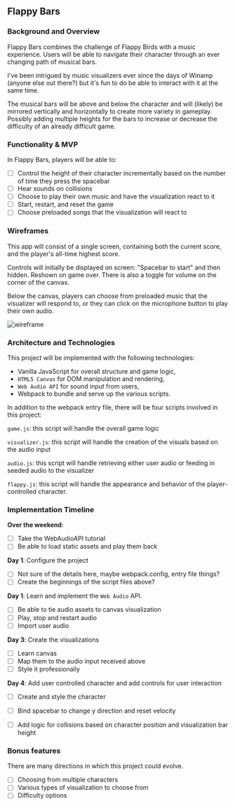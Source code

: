 ## Flappy Bars

### Background and Overview

Flappy Bars combines the challenge of Flappy Birds with a music experience. Users will be able to navigate their character through an ever changing path of musical bars.

I've been intrigued by music visualizers ever since the days of Winamp (anyone else out there?) but it's fun to do be able to interact with it at the same time.

The musical bars will be above and below the character and will (likely) be mirrored vertically and horizontally to create more variety in gameplay. Possibly adding multiple heights for the bars to increase or decrease the difficulty of an already difficult game.

### Functionality & MVP  

In Flappy Bars, players will be able to:

- [ ] Control the height of their character incrementally based on the number of time they press the spacebar
- [ ] Hear sounds on collisions
- [ ] Choose to play their own music and have the visualization react to it
- [ ] Start, restart, and reset the game
- [ ] Choose preloaded songs that the visualization will react to

### Wireframes

This app will consist of a single screen, containing both the current score, and the player's all-time highest score.

Controls will initially be displayed on screen: "Spacebar to start" and then hidden. Reshown on game over. There is also a toggle for volume on the corner of the canvas.

Below the canvas, players can choose from preloaded music that the visualizer will respond to, or they can click on the microphone button to play their own audio.

![wireframe](wireframe.png)

### Architecture and Technologies

This project will be implemented with the following technologies:

- Vanilla JavaScript for overall structure and game logic,
- `HTML5 Canvas` for DOM manipulation and rendering,
- `Web Audio API` for sound input from users,
- Webpack to bundle and serve up the various scripts.

In addition to the webpack entry file, there will be four scripts involved in this project:

`game.js`: this script will handle the overall game logic

`visualizer.js`: this script will handle the creation of the visuals based on the audio input

`audio.js`: this script will handle retrieving either user audio or feeding in seeded audio to the visualizer

`flappy.js`: this script will handle the appearance and behavior of the player-controlled character.  

### Implementation Timeline

**Over the weekend**:

- [ ] Take the WebAudioAPI tutorial
- [ ] Be able to load static assets and play them back

**Day 1**: Configure the project

- [ ] Not sure of the details here, maybe webpack.config, entry file things?
- [ ] Create the beginnings of the script files above?

**Day 1**: Learn and implement the `Web Audio` API.

- [ ] Be able to tie audio assets to canvas visualization
- [ ] Play, stop and restart audio
- [ ] Import user audio

**Day 3**: Create the visualizations

- [ ] Learn canvas
- [ ] Map them to the audio input received above
- [ ] Style it professionally

**Day 4**: Add user controlled character and add controls for user interaction

- [ ] Create and style the character
- [ ] Bind spacebar to change y direction and reset velocity
- [ ] Add logic for collisions based on character position and visualization bar height


### Bonus features

There are many directions in which this project could evolve.

- [ ] Choosing from multiple characters
- [ ] Various types of visualization to choose from
- [ ] Difficulty options
